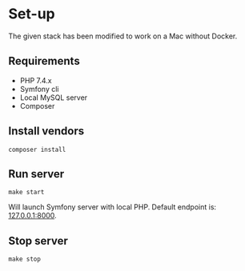 # Set-up

The given stack has been modified to work on a Mac without Docker.

## Requirements

* PHP 7.4.x
* Symfony cli
* Local MySQL server
* Composer

## Install vendors

    composer install

## Run server

    make start

Will launch Symfony server with local PHP. Default endpoint is: [127.0.0.1:8000](http://127.0.0.1:8000).

## Stop server

    make stop
